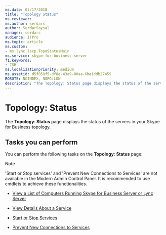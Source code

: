 ```yaml
---
ms.date: 03/17/2018
title: "Topology Status"
ms.reviewer: 
ms.author: serdars
author: SerdarSoysal
manager: serdars
audience: ITPro
ms.topic: article
ms.custom:
- ms.lync.lscp.TopoStatusMain
ms.service: skype-for-business-server
f1.keywords:
- CSH
ms.localizationpriority: medium
ms.assetid: d5f858f5-df8e-43a9-80aa-6ba1ddb27459
ROBOTS: NOINDEX, NOFOLLOW
description: "The Topology: Status page displays the status of the servers in your Skype for Business topology."
---
```


# Topology: Status

The **Topology**: **Status** page displays the status of the servers in your Skype for Business topology.

## Tasks you can perform

You can perform the following tasks on the **Topology**: **Status** page:

> [!NOTE]
> 'Start or Stop services' and 'Prevent New Connections to Services' are not available in the Modern Admin Control Panel. It is recommended to use cmdlets to achieve these functionalities.

- [View a List of Computers Running Skype for Business Server or Lync Server](/previous-versions/office/lync-server-2013/lync-server-2013-view-a-list-of-computers-running-lync-server-2013)

- [View Details About a Service](/previous-versions/office/lync-server-2013/lync-server-2013-view-details-about-a-service)

- [Start or Stop Services](/previous-versions/office/lync-server-2013/lync-server-2013-start-or-stop-lync-server-services)

- [Prevent New Connections to Services](/previous-versions/office/lync-server-2013/lync-server-2013-prevent-sessions-for-services)
